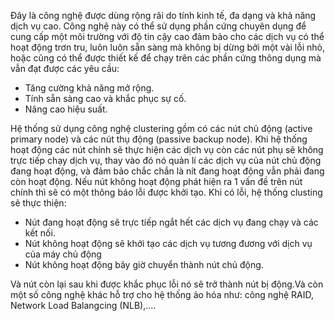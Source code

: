 Đây là công nghệ được dùng rộng rãi do tính kinh tế, đa dạng và khả năng dịch vụ cao. Công nghệ này có thể sử dụng phần cứng chuyên dụng để cung cấp một môi trường với độ tin cậy cao đảm bảo cho các dịch vụ có thể hoạt động trơn tru, luôn luôn sẵn sàng mà không bị dừng bởi một vài lỗi nhỏ, hoặc cũng có thể được thiết kế để chạy trên các phần cứng thông dụng mà vẫn đạt được các yêu cầu:

* Tăng cường khả năng mở rộng.
* Tính sẵn sàng cao và khắc phục sự cố.
* Nâng cao hiệu suất.

Hệ thống sử dụng công nghệ clustering gồm có các nút chủ động (active primary node) và các nút thụ động (passive backup node). Khi hệ thống hoạt động các nút chính sẽ thực hiện các dịch vụ còn các nút phụ sẽ không trực tiếp chạy dịch vụ, thay vào đó nó quản lí các dịch vụ của nút chủ động đang hoạt động, và đảm bảo chắc chắn là nít đang hoạt động vẫn phải đang còn hoạt động. Nếu nút không hoạt động phát hiện ra 1 vấn đề trên nút chính thì sẽ có một thông báo lỗi được khởi tạo. Khi có lỗi, hệ thống clusting sẽ thực thiện:
* Nút đang hoạt động sẽ trực tiếp ngắt hết các dịch vụ đang chạy và các kết nối.
* Nút không hoạt động sẽ khởi tạo các dịch vụ tương đương với dịch vụ của máy chủ động
* Nút không hoạt động bây giờ chuyển thành nút chủ động.

Và nút còn lại sau khi được khắc phục lỗi nó sẽ trở thành nút bị động.Và còn một số công nghệ khác hỗ trợ cho hệ thống ảo hóa như: công nghệ RAID, Network Load Balangcing (NLB),….
